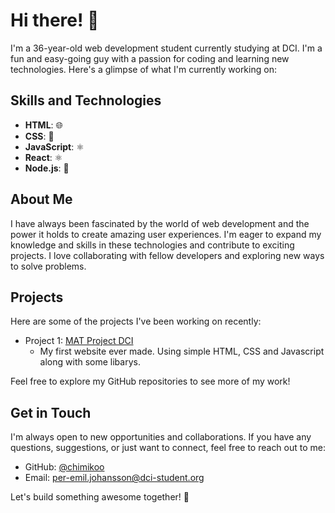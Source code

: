 # Hi there! 👋

I'm a 36-year-old web development student currently studying at DCI. I'm a fun and easy-going guy with a passion for coding and learning new technologies. Here's a glimpse of what I'm currently working on:

## Skills and Technologies

- **HTML**: 🌐
- **CSS**: 💅
- **JavaScript**: :atom_symbol:
- **React**: ⚛️
- **Node.js**: 🚀

## About Me

I have always been fascinated by the world of web development and the power it holds to create amazing user experiences. I'm eager to expand my knowledge and skills in these technologies and contribute to exciting projects. I love collaborating with fellow developers and exploring new ways to solve problems.

## Projects

Here are some of the projects I've been working on recently:

- Project 1: [MAT Project DCI](https://github.com/chimikoo/DCI_final_MAT)
  - My first website ever made. Using simple HTML, CSS and Javascript along with some libarys.

Feel free to explore my GitHub repositories to see more of my work!

## Get in Touch

I'm always open to new opportunities and collaborations. If you have any questions, suggestions, or just want to connect, feel free to reach out to me:

- GitHub: [@chimikoo](https://github.com/chimikoo)
- Email: per-emil.johansson@dci-student.org

Let's build something awesome together! 🚀
